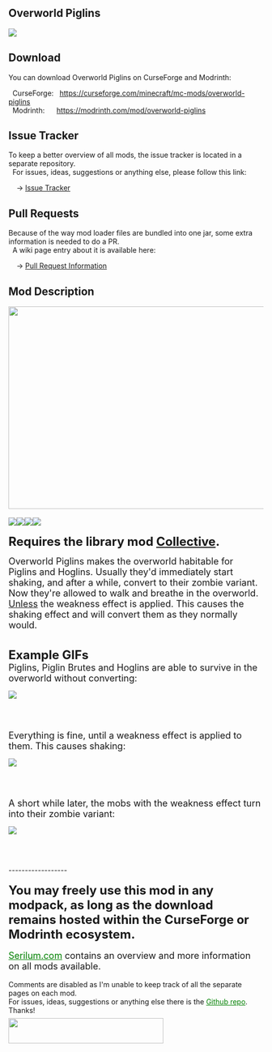 <h2>Overworld Piglins</h2>
<p><a href="https://github.com/Serilum/Overworld-Piglins"><img src="https://serilum.com/assets/data/logo/overworld-piglins.png"></a></p><h2>Download</h2>
<p>You can download Overworld Piglins on CurseForge and Modrinth:</p><p>&nbsp;&nbsp;CurseForge: &nbsp;&nbsp;<a href="https://curseforge.com/minecraft/mc-mods/overworld-piglins">https://curseforge.com/minecraft/mc-mods/overworld-piglins</a><br>&nbsp;&nbsp;Modrinth: &nbsp;&nbsp;&nbsp;&nbsp;&nbsp;<a href="https://modrinth.com/mod/overworld-piglins">https://modrinth.com/mod/overworld-piglins</a></p>
<h2>Issue Tracker</h2>
<p>To keep a better overview of all mods, the issue tracker is located in a separate repository.<br>&nbsp;&nbsp;For issues, ideas, suggestions or anything else, please follow this link:</p>
<p>&nbsp;&nbsp;&nbsp;&nbsp;-> <a href="https://github.com/ricksouth/serilum-mc-mods/issues">Issue Tracker</a></p>
<h2>Pull Requests</h2>
<p>Because of the way mod loader files are bundled into one jar, some extra information is needed to do a PR.<br>&nbsp;&nbsp;A wiki page entry about it is available here:</p>
<p>&nbsp;&nbsp;&nbsp;&nbsp;-> <a href="https://github.com/ricksouth/serilum-mc-mods/wiki/Pull-Request-Information">Pull Request Information</a></p>
<h2>Mod Description</h2>
<p><a href="https://serilum.com/" rel="nofollow"><img src="https://github.com/ricksouth/serilum-mc-mods/raw/master/description/a1.jpg" alt="" width="838" height="400"></a><br><br><img src="https://github.com/ricksouth/serilum-mc-mods/raw/master/description/Versions/header.png"><a href="https://legacy.curseforge.com/minecraft/mc-mods/overworld-piglins/files/all?filter-status=1&filter-game-version=1738749986:75125" rel="nofollow"><img src="https://github.com/ricksouth/serilum-mc-mods/raw/master/description/Versions/1_20.png"></a><a href="https://legacy.curseforge.com/minecraft/mc-mods/overworld-piglins/files/all?filter-status=1&filter-game-version=1738749986:73407" rel="nofollow"><img src="https://github.com/ricksouth/serilum-mc-mods/raw/master/description/Versions/1_19.png"></a><a href="https://legacy.curseforge.com/minecraft/mc-mods/overworld-piglins/files/all?filter-status=1&filter-game-version=1738749986:73250" rel="nofollow"><img src="https://github.com/ricksouth/serilum-mc-mods/raw/master/description/Versions/1_18.png"></a><br><br><strong><span style="font-size:24px">Requires the library mod&nbsp;<a style="font-size:24px" href="https://curseforge.com/minecraft/mc-mods/collective" rel="nofollow">Collective</a>.<br></span></strong></p>
<p><span style="font-size:18px">Overworld Piglins makes the overworld habitable for Piglins and Hoglins. Usually they'd immediately start shaking, and after a while, convert to their zombie variant. Now they're allowed to walk and breathe in the overworld. <span style="text-decoration:underline;font-size:18px">Unless</span> the weakness effect is applied. This causes the shaking effect and will convert them as they normally would.<br></span><br><br><span style="font-size:24px"><strong>Example GIFs</strong></span><br><span style="font-size:18px">Piglins, Piglin Brutes and Hoglins are able to survive in the overworld without converting:</span></p>
<div class="spoiler">
<p><picture><img src="https://github.com/ricksouth/serilum-mc-mods/raw/master/cdn/overworld-piglins/a.gif"></picture></p>
</div>
<p>&nbsp;</p>
<p><br><span style="font-size:18px">Everything is fine, until a weakness effect is applied to them. This causes shaking:</span></p>
<div class="spoiler">
<p><picture><img src="https://github.com/ricksouth/serilum-mc-mods/raw/master/cdn/overworld-piglins/b.gif"></picture></p>
</div>
<p>&nbsp;</p>
<p><br><span style="font-size:18px">A short while later, the mobs with the weakness effect turn into their zombie variant:</span></p>
<div class="spoiler">
<p><picture><img src="https://github.com/ricksouth/serilum-mc-mods/raw/master/cdn/overworld-piglins/c.gif"></picture></p>
</div>
<p>&nbsp;</p>
<p><br>------------------<br><br><span style="font-size:24px"><strong>You may freely use this mod in any modpack, as long as the download remains hosted within the CurseForge or Modrinth ecosystem.</strong></span><br><br><span style="font-size:18px"><a style="font-size:18px;color:#008000" href="https://serilum.com/" rel="nofollow">Serilum.com</a> contains an overview and more information on all mods available.</span><br><br><span style="font-size:14px">Comments are disabled as I'm unable to keep track of all the separate pages on each mod.</span><span style="font-size:14px"><br>For issues, ideas, suggestions or anything else there is the&nbsp;<a style="font-size:14px;color:#008000" href="https://github.com/ricksouth/serilum-mc-mods/" rel="nofollow">Github repo</a>. Thanks!</span><span style="font-size:6px"><br><br></span><a href="https://ricksouth.com/donate" rel="nofollow"><img src="https://raw.githubusercontent.com/ricksouth/serilum-mc-mods/master/description/Shields/donation_rounded.svg" alt="" width="306" height="50"></a></p>